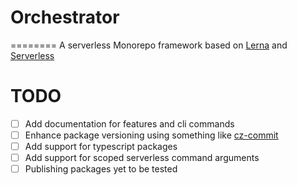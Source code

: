 # Orchestrator
========
A serverless Monorepo framework based on [Lerna](https://github.com/lerna/lerna) and [Serverless](https://www.serverless.com)

# TODO
- [ ] Add documentation for features and cli commands
- [ ] Enhance package versioning using something like [cz-commit](https://github.com/commitizen/cz-cli)
- [ ] Add support for typescript packages
- [ ] Add support for scoped serverless command arguments
- [ ] Publishing packages yet to be tested
